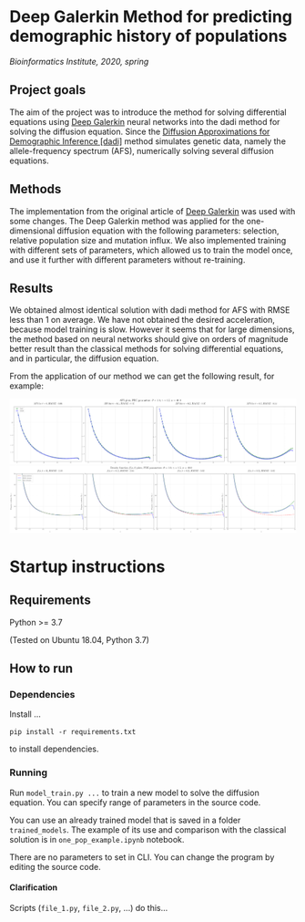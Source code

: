 # Deep Galerkin Method for predicting demographic history of populations

*Bioinformatics Institute, 2020, spring*

## Project goals

The aim of the project was to introduce the method for solving differential equations using [Deep Galerkin](https://arxiv.org/pdf/1909.11544.pdf) neural networks into the dadi method for solving the diffusion equation. Since the [Diffusion Approximations for Demographic Inference [dadi]](https://github.com/niuhuifei/dadi) method simulates genetic data, namely the allele-frequency spectrum (AFS), numerically solving several diffusion equations. 

## Methods

The implementation from the original article of [Deep Galerkin](https://arxiv.org/pdf/1909.11544.pdf) was used with some changes. The Deep Galerkin method was applied for the one-dimensional diffusion equation with the following parameters: selection, relative population size and mutation influx. We also implemented training with different sets of parameters, which allowed us to train the model once, and use it further with different parameters without re-training.

## Results

We obtained almost identical solution with dadi method for AFS with RMSE less than 1 on average. We have not obtained the desired acceleration, because model training is slow. However it seems that for large dimensions, the method based on neural networks should give on orders of magnitude better result than the classical methods for solving differential equations, and in particular, the diffusion equation.

From the application of our method we can get the following result, for example:

![Comparison AFS of our method with the numerical solution](afs_example.png)
![Comparison density of our method with the numerical solution](density_example.png)

# Startup instructions

## Requirements

Python >= 3.7

(Tested on Ubuntu 18.04, Python 3.7)

## How to run

### Dependencies


Install ...

```
pip install -r requirements.txt
```

to install dependencies.

### Running

Run `model_train.py ...` to train a new model to solve the diffusion equation. You can specify range of parameters in the source code.  

You can use an already trained model that is saved in a folder ```trained_models```. The example of its use and comparison with the classical solution is in ```one_pop_example.ipynb``` notebook.

There are no parameters to set in CLI. You can change the program by editing the source code.

#### Clarification

Scripts (`file_1.py`, `file_2.py`, ...) do this...
